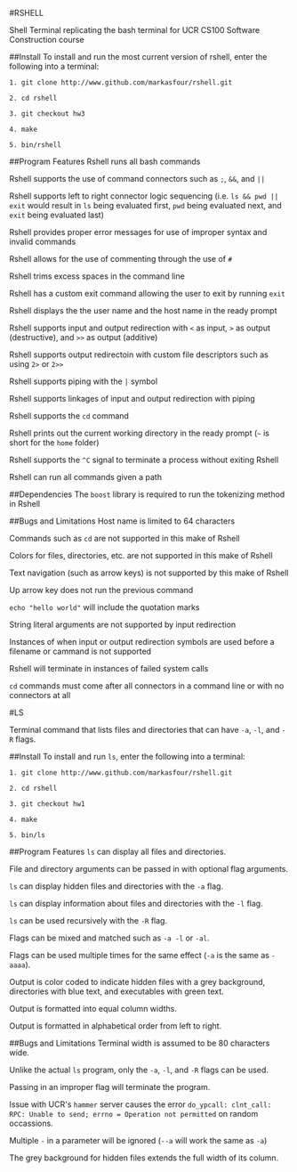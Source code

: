 #RSHELL 

Shell Terminal replicating the bash terminal for UCR CS100 Software Construction course


##Install
To install and run the most current version of rshell, enter the following into a terminal: 

```
1. git clone http://www.github.com/markasfour/rshell.git

2. cd rshell

3. git checkout hw3

4. make

5. bin/rshell
```

##Program Features
Rshell runs all bash commands

Rshell supports the use of command connectors such as ```;```, ```&&```, and ```||```

Rshell supports left to right connector logic sequencing (i.e. ```ls && pwd || exit``` would result in ```ls``` being evaluated first, ```pwd``` being evaluated next, and ```exit``` being evaluated last) 

Rshell provides proper error messages for use of improper syntax and invalid commands

Rshell allows for the use of commenting through the use of ```#```

Rshell trims excess spaces in the command line

Rshell has a custom exit command allowing the user to exit by running ```exit``` 

Rshell displays the the user name and the host name in the ready prompt

Rshell supports input and output redirection with `<` as input, `>` as output (destructive), and `>>` as output (additive)

Rshell supports output redirectoin with custom file descriptors such as using `2>` or `2>>`

Rshell supports piping with the `|` symbol

Rshell supports linkages of input and output redirection with piping

Rshell supports the `cd` command

Rshell prints out the current working directory in the ready prompt (`~` is short for the `home` folder)

Rshell supports the `^C` signal to terminate a process without exiting Rshell

Rshell can run all commands given a path

##Dependencies
The ```boost``` library is required to run the tokenizing method in Rshell


##Bugs and Limitations
Host name is limited to 64 characters

Commands such as ```cd``` are not supported in this make of Rshell

Colors for files, directories, etc. are not supported in this make of Rshell

Text navigation (such as arrow keys) is not supported by this make of Rshell

Up arrow key does not run the previous command

```echo "hello world"``` will include the quotation marks

String literal arguments are not supported by input redirection

Instances of when input or output redirection symbols are used before a filename or cammand is not supported

Rshell will terminate in instances of failed system calls

`cd` commands must come after all connectors in a command line or with no connectors at all


#LS

Terminal command that lists files and directories that can have `-a`, `-l`, and `-R` flags.


##Install
To install and run `ls`, enter the following into a terminal: 

```
1. git clone http://www.github.com/markasfour/rshell.git

2. cd rshell

3. git checkout hw1

4. make

5. bin/ls
```

##Program Features
`ls` can display all files and directories.

File and directory arguments can be passed in with optional flag arguments.

`ls` can display hidden files and directories with the `-a` flag.

`ls` can display information about files and directories with the `-l` flag.

`ls` can be used recursively with the `-R` flag.

Flags can be mixed and matched such as `-a -l` or `-al`.

Flags can be used multiple times for the same effect (`-a` is the same as `-aaaa`).

Output is color coded to indicate hidden files with a grey background, directories with blue text, and executables with green text.

Output is formatted into equal column widths.

Output is formatted in alphabetical order from left to right.


##Bugs and Limitations
Terminal width is assumed to be 80 characters wide.

Unlike the actual `ls` program, only the `-a`, `-l`, and `-R` flags can be used.

Passing in an improper flag will terminate the program.

Issue with UCR's `hammer` server causes the error `do_ypcall: clnt_call: RPC: Unable to send; errno = Operation not permitted` on random occassions.

Multiple `-` in a parameter will be ignored (`--a` will work the same as `-a`)

The grey background for hidden files extends the full width of its column.
